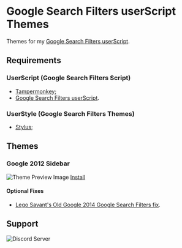 # Google Search Filters userScript Themes
Themes for my [Google Search Filters userScript](https://github.com/brunobits/Google-Search-Filters-userScript).

## Requirements
### UserScript (Google Search Filters Script)
- [Tampermonkey](https://www.tampermonkey.net/);
- [Google Search Filters userScript](https://github.com/brunobits/Google-Search-Filters-userScript/raw/main/old-google-search-filters-restored.user.js).

### UserStyle (Google Search Filters Themes)
- [Stylus](https://github.com/openstyles/stylus#releases);

## Themes
### Google 2012 Sidebar
![Theme Preview Image](https://raw.githubusercontent.com/brunobits/Google-Search-Filters-userScript-Themes/main/2012-sidebar/preview.png)
[Install](https://github.com/brunobits/Google-Search-Filters-userScript-Themes/blob/main/2012-sidebar/optional-fixes/legosavant-old-google-2014.user.css)
#### Optional Fixes
- [Lego Savant's Old Google 2014 Google Search Filters fix](https://github.com/brunobits/Google-Search-Filters-userScript-Themes/raw/main/2012-sidebar/optional-fixes/legosavant-old-google-2014.user.css).

## Support
![Discord Server](https://discordapp.com/api/guilds/1140065636857421945/widget.png?style=shield)
